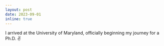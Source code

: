```yaml
---
layout: post
date: 2023-09-01
inline: true
---
```


I arrived at the University of Maryland, officially beginning my journey for a Ph.D. ✌️
